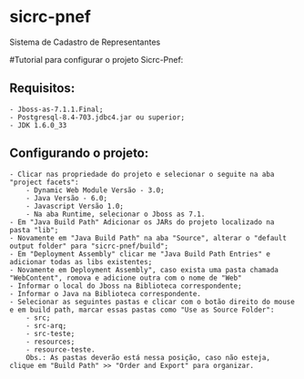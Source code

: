 # sicrc-pnef
Sistema de Cadastro de Representantes

#Tutorial para configurar o projeto Sicrc-Pnef:

## Requisitos:

	- Jboss-as-7.1.1.Final;
	- Postgresql-8.4-703.jdbc4.jar ou superior;
	- JDK 1.6.0_33

## Configurando o projeto:
	- Clicar nas propriedade do projeto e selecionar o seguite na aba "project facets":
		- Dynamic Web Module Versão - 3.0;
		- Java Versão - 6.0;
		- Javascript Versão 1.0;
		- Na aba Runtime, selecionar o Jboss as 7.1.
	- Em "Java Build Path" Adicionar os JARs do projeto localizado na pasta "lib";
	- Novamente em "Java Build Path" na aba "Source", alterar o "default output folder" para "sicrc-pnef/build";
	- Em "Deployment Assembly" clicar me "Java Build Path Entries" e adicionar todas as libs existentes;
	- Novamente em Deployment Assembly", caso exista uma pasta chamada "WebContent", romova e adicione outra com o nome de "Web"
	- Informar o local do Jboss na Biblioteca correspondente;
	- Informar o Java na Biblioteca correspondente.
	- Selecionar as seguintes pastas e clicar com o botão direito do mouse e em build path, marcar essas pastas como "Use as Source Folder":
		- src;
		- src-arq;
		- src-teste;
		- resources;
		- resource-teste.
		Obs.: As pastas deverão está nessa posição, caso não esteja, clique em "Build Path" >> "Order and Export" para organizar.
